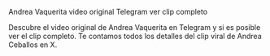 Andrea Vaquerita video original Telegram ver clip completo

Descubre el video original de Andrea Vaquerita en Telegram y si es posible ver el clip completo. Te contamos todos los detalles del clip viral de Andrea Ceballos en X.

